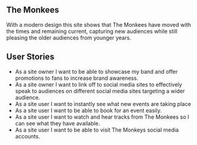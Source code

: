 ## The Monkees

With a modern design this site shows that The Monkees have moved with the times and remaining current, capturing new audiences while still pleasing the older audiences from younger years. 

## User Stories

- As a site owner I want to be able to showcase my band and offer promotions to fans to increase brand awareness.
- As a site owner I want to link off to social media sites to effectively speak to audiences on different social media sites targeting a wider audience.
- As a site user I want to instantly see what new events are taking place 
- As a site user I want to be able to book for an event easily.
- As a site user I want to watch and hear tracks from The Monkees so I can see what they have available.
- As a site user I want to be able to visit The Monkeys social media accounts.


